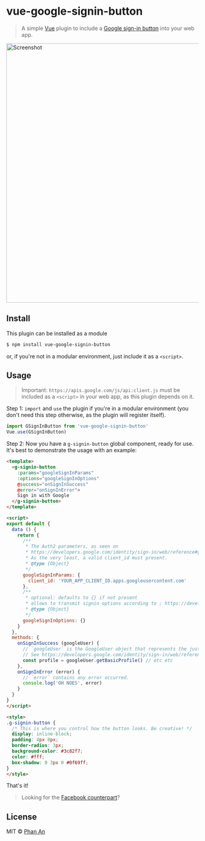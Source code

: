 # vue-google-signin-button

> A simple [Vue](https://vuejs.org) plugin to include a [Google sign-in button](https://developers.google.com/identity/sign-in/web/sign-in) into your web app.

<img src="https://github.com/phanan/vue-google-signin-button/raw/master/screenshot.png" width="677" alt="Screenshot">

## Install

This plugin can be installed as a module

``` bash
$ npm install vue-google-signin-button
```

or, if you're not in a modular environment, just include it as a `<script>`.

## Usage

> Important: `https://apis.google.com/js/api:client.js` must be included as a `<script>` in your web app, as this plugin depends on it.

Step 1: `import` and `use` the plugin if you're in a modular environment (you don't need this step otherwise, as the plugin will register itself).

``` js
import GSignInButton from 'vue-google-signin-button'
Vue.use(GSignInButton)
```

Step 2: Now you have a `g-signin-button` global component, ready for use. It's best to demonstrate the usage with an example:

``` html
<template>
  <g-signin-button
    :params="googleSignInParams"
    :options="googleSignInOptions"
    @success="onSignInSuccess"
    @error="onSignInError">
    Sign in with Google
  </g-signin-button>
</template>

<script>
export default {
  data () {
    return {
      /**
       * The Auth2 parameters, as seen on
       * https://developers.google.com/identity/sign-in/web/reference#gapiauth2initparams.
       * As the very least, a valid client_id must present.
       * @type {Object}
       */
      googleSignInParams: {
        client_id: 'YOUR_APP_CLIENT_ID.apps.googleusercontent.com'
      },
      /**
       * optional: defaults to {} if not present
       * allows to transmit signin options according to : https://developers.google.com/identity/sign-in/web/reference#googleauthsigninoptions
       * @type {Object}
       */
      googleSignInOptions: {}
    }
  },
  methods: {
    onSignInSuccess (googleUser) {
      // `googleUser` is the GoogleUser object that represents the just-signed-in user.
      // See https://developers.google.com/identity/sign-in/web/reference#users
      const profile = googleUser.getBasicProfile() // etc etc
    },
    onSignInError (error) {
      // `error` contains any error occurred.
      console.log('OH NOES', error)
    }
  }
}
</script>

<style>
.g-signin-button {
  /* This is where you control how the button looks. Be creative! */
  display: inline-block;
  padding: 4px 8px;
  border-radius: 3px;
  background-color: #3c82f7;
  color: #fff;
  box-shadow: 0 3px 0 #0f69ff;
}
</style>
```

That's it!

> Looking for the [Facebook counterpart](https://github.com/phanan/vue-facebook-signin-button)?

## License

MIT © [Phan An](http://phanan.net)
